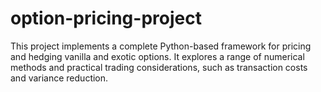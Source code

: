 # option-pricing-project
This project implements a complete Python-based framework for pricing and hedging vanilla and exotic options. It explores a range of numerical methods and practical trading considerations, such as transaction costs and variance reduction.
